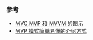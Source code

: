 ### 参考
* [MVC,MVP 和 MVVM 的图示](http://www.ruanyifeng.com/blog/2015/02/mvcmvp_mvvm.html)
* [MVP 模式简单易懂的介绍方式](http://kaedea.com/2015/10/11/android-mvp-pattern/)